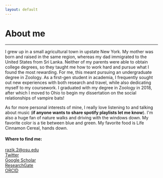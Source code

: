 ```yaml
---
layout: default
---
```

# About me
---

I grew up in a small agricultural town in upstate New York. My mother was born and raised in the same region, whereas my dad immigrated to the United States from Sri Lanka. Neither of my parents were able to obtain college degrees, so they taught me how to work hard and pursue what I found the most rewarding. For me, this meant pursuing an undergraduate degree in Zoology. As a first-gen student in academia, I frequently sought out new experiences with both research and travel, while also dedicating myself to my coursework. I graduated with my degree in Zoology in 2018, after which I moved to Ohio to begin my dissertation on the social relationships of vampire bats! 

As for more personal interests of mine, I really love listening to and talking about music (**if anyone wants to share spotify playlists let me know**). I'm also a huge fan of nature walks and driving with the windows down. My favorite color is a tie between blue and green. My favorite food is Life Cinnamon Cereal, hands down. <br/> 




#### Where to find me: 
[razik.2@osu.edu](mailto:razik.2@osu.edu) <br/>
[Twitter](https://twitter.com/irazik) <br/>
[Google Scholar](https://scholar.google.com/citations?user=-YQ4T1YAAAAJ&hl=en) <br/>
[ResearchGate](https://www.researchgate.net/profile/Imran_Razik) <br/>
[ORCID](https://orcid.org/0000-0002-8529-6212) <br/>

